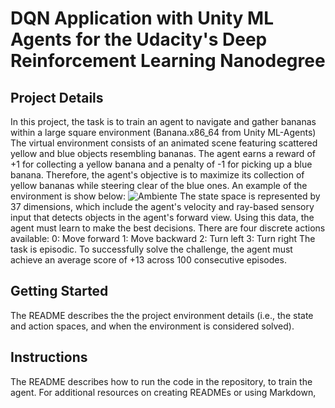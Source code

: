 # DQN Application with Unity ML Agents for the Udacity's Deep Reinforcement Learning Nanodegree
## Project Details
In this project, the task is to train an agent to navigate and gather bananas within a large square environment (Banana.x86_64 from Unity ML-Agents)
The virtual environment consists of an animated scene featuring scattered yellow and blue objects resembling bananas. The agent earns a reward of +1 for collecting a yellow banana and a penalty of -1 for picking up a blue banana. Therefore, the agent's objective is to maximize its collection of yellow bananas while steering clear of the blue ones.
An example of the environment is show below:
![Ambiente](https://video.udacity-data.com/topher/2018/June/5b1ab4b0_banana/banana.gif)
The state space is represented by 37 dimensions, which include the agent's velocity and ray-based sensory input that detects objects in the agent's forward view. Using this data, the agent must learn to make the best decisions. There are four discrete actions available:
0: Move forward
1: Move backward
2: Turn left
3: Turn right
The task is episodic. To successfully solve the challenge, the agent must achieve an average score of +13 across 100 consecutive episodes.

## Getting Started
The README describes the the project environment details (i.e., the state and action spaces, and when the environment is considered solved).
## Instructions
The README describes how to run the code in the repository, to train the agent. For additional resources on creating READMEs or using Markdown, 
